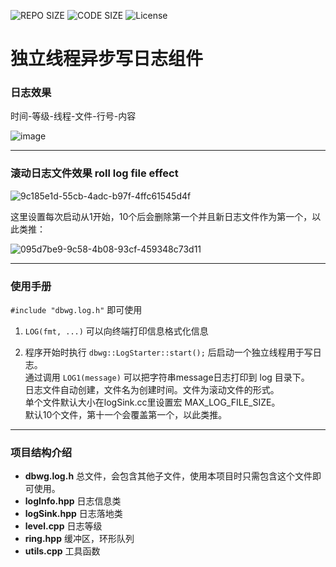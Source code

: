![REPO SIZE](https://img.shields.io/github/repo-size/DBWGLX/Cpp-Logging-Component-on-Independent-Threads.svg)
![CODE SIZE](https://img.shields.io/github/languages/code-size/DBWGLX/Cpp-Logging-Component-on-Independent-Threads.svg)
![License](https://img.shields.io/github/license/DBWGLX/Cpp-Logging-Component-on-Independent-Threads.svg)

# 独立线程异步写日志组件

### 日志效果

时间-等级-线程-文件-行号-内容

![image](https://github.com/user-attachments/assets/82811a28-05f2-4e0f-a234-e2de0ac9b4df)

---

### 滚动日志文件效果 roll log file effect

![9c185e1d-55cb-4adc-b97f-4ffc61545d4f](https://github.com/user-attachments/assets/e76cb8a7-5dfa-4fb6-8202-45de57632a14)

这里设置每次启动从1开始，10个后会删除第一个并且新日志文件作为第一个，以此类推：

![095d7be9-9c58-4b08-93cf-459348c73d11](https://github.com/user-attachments/assets/b74c6c13-7078-4a9b-912c-d828853bcd94)


---

### 使用手册

`#include "dbwg.log.h"` 即可使用

1. `LOG(fmt, ...)` 可以向终端打印信息格式化信息

2. 程序开始时执行 `dbwg::LogStarter::start();` 后启动一个独立线程用于写日志。<br>
通过调用 `LOG1(message)` 可以把字符串message日志打印到 log 目录下。<br>
日志文件自动创建，文件名为创建时间。文件为滚动文件的形式。<br>
单个文件默认大小在logSink.cc里设置宏 MAX_LOG_FILE_SIZE。<br>
默认10个文件，第十一个会覆盖第一个，以此类推。<br>


---

### 项目结构介绍

- **dbwg.log.h** 总文件，会包含其他子文件，使用本项目时只需包含这个文件即可使用。
- **logInfo.hpp** 日志信息类
- **logSink.hpp** 日志落地类
- **level.cpp** 日志等级
- **ring.hpp** 缓冲区，环形队列
- **utils.cpp** 工具函数



